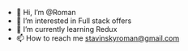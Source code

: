 - 👋 Hi, I’m @Roman
- 👀 I’m interested in Full stack offers
- 🌱 I’m currently learning Redux 
- 📫 How to reach me stavinskyroman@gmail.com
